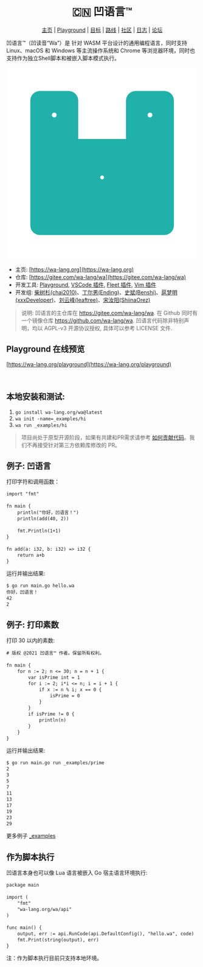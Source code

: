 <div align="center">
<h1>🇨🇳 凹语言™</h1>

[主页](https://wa-lang.org) | [Playground](https://wa-lang.org/playground) | [目标](https://wa-lang.org/goals.html) | [路线](https://wa-lang.org/smalltalk/st0002.html) | [社区](https://wa-lang.org/community) | [日志](https://wa-lang.org/changelog.html) | [论坛](https://github.com/wa-lang/wa/discussions)

</div>

凹语言™（凹读音“Wa”）是 针对 WASM 平台设计的通用编程语言，同时支持 Linux、macOS 和 Windows 等主流操作系统和 Chrome 等浏览器环境，同时也支持作为独立Shell脚本和被嵌入脚本模式执行。

![](docs/images/logo/logo-animate1.svg)

- 主页: [https://wa-lang.org](https://wa-lang.org)
- 仓库: [https://gitee.com/wa-lang/wa](https://gitee.com/wa-lang/wa)
- 开发工具: [Playground](https://wa-lang.org/playground), [VSCode 插件](https://marketplace.visualstudio.com/items?itemName=xxxDeveloper.vscode-wa), [Fleet 插件](https://github.com/wa-lang/fleet-wa), [Vim 插件](https://github.com/wa-lang/vim-wa)
- 开发组: [柴树杉(chai2010)](https://github.com/chai2010)、[丁尔男(Ending)](https://github.com/3dgen)、[史斌(Benshi)](https://github.com/benshi001)、[扈梦明(xxxDeveloper)](https://github.com/xxxDeveloper)、[刘云峰(leaftree)](https://github.com/leaftree)、[宋汝阳(ShiinaOrez)](https://github.com/ShiinaOrez)

> 说明: 凹语言的主仓库在 https://gitee.com/wa-lang/wa. 在 Github 同时有一个镜像仓库 https://github.com/wa-lang/wa. 凹语言代码除非特别声明，均以 AGPL-v3 开源协议授权, 具体可以参考 LICENSE 文件.

## Playground 在线预览

[https://wa-lang.org/playground](https://wa-lang.org/playground)

![[![](https://wa-lang.org/smalltalk/images/st0011-01.png)](https://wa-lang.org/playground)](https://wa-lang.org/st0011-03.png)


## 本地安装和测试:

1. `go install wa-lang.org/wa@latest`
2. `wa init -name=_examples/hi`
3. `wa run _examples/hi`

> 项目尚处于原型开源阶段，如果有共建和PR需求请参考 [如何贡献代码](https://wa-lang.org/community/contribute.html)。我们不再接受针对第三方依赖库修改的 PR。

## 例子: 凹语言

打印字符和调用函数：

```wa
import "fmt"

fn main {
	println("你好，凹语言！")
	println(add(40, 2))

	fmt.Println(1+1)
}

fn add(a: i32, b: i32) => i32 {
	return a+b
}
```

运行并输出结果:

```
$ go run main.go hello.wa 
你好，凹语言！
42
2
```

## 例子: 打印素数

打印 30 以内的素数:

```
# 版权 @2021 凹语言™ 作者。保留所有权利。

fn main {
	for n := 2; n <= 30; n = n + 1 {
		var isPrime int = 1
		for i := 2; i*i <= n; i = i + 1 {
			if x := n % i; x == 0 {
				isPrime = 0
			}
		}
		if isPrime != 0 {
			println(n)
		}
	}
}
```

运行并输出结果:

```
$ go run main.go run _examples/prime
2
3
5
7
11
13
17
19
23
29
```

更多例子 [_examples](_examples)

## 作为脚本执行

凹语言本身也可以像 Lua 语言被嵌入 Go 宿主语言环境执行:

```
package main

import (
	"fmt"
	"wa-lang.org/wa/api"
)

func main() {
	output, err := api.RunCode(api.DefaultConfig(), "hello.wa", code)
	fmt.Print(string(output), err)
}
```

注：作为脚本执行目前只支持本地环境。
